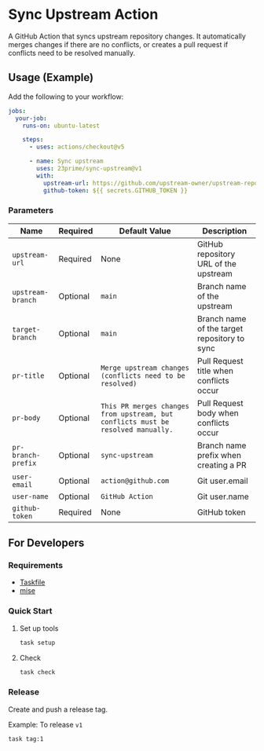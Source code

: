 # Sync Upstream Action

A GitHub Action that syncs upstream repository changes. It automatically merges changes if there are no conflicts, or creates a pull request if conflicts need to be resolved manually.

## Usage (Example)

Add the following to your workflow:

```yaml
jobs:
  your-job:
    runs-on: ubuntu-latest

    steps:
      - uses: actions/checkout@v5

      - name: Sync upstream
        uses: 23prime/sync-upstream@v1
        with:
          upstream-url: https://github.com/upstream-owner/upstream-repo.git
          github-token: ${{ secrets.GITHUB_TOKEN }}
```

### Parameters

| Name                | Required | Default Value                                    | Description                                            |
|---------------------|----------|--------------------------------------------------|--------------------------------------------------------|
| `upstream-url`      | Required | None                                             | GitHub repository URL of the upstream                  |
| `upstream-branch`   | Optional | `main`                                           | Branch name of the upstream                            |
| `target-branch`     | Optional | `main`                                           | Branch name of the target repository to sync          |
| `pr-title`          | Optional | `Merge upstream changes (conflicts need to be resolved)` | Pull Request title when conflicts occur               |
| `pr-body`           | Optional | `This PR merges changes from upstream, but conflicts must be resolved manually.` | Pull Request body when conflicts occur                |
| `pr-branch-prefix`  | Optional | `sync-upstream`                                  | Branch name prefix when creating a PR                 |
| `user-email`        | Optional | `action@github.com`                              | Git user.email                                         |
| `user-name`         | Optional | `GitHub Action`                                  | Git user.name                                          |
| `github-token`      | Required | None                                             | GitHub token                                           |

## For Developers

### Requirements

- [Taskfile](https://taskfile.dev/)
- [mise](https://mise.jdx.dev/)

### Quick Start

1. Set up tools

    ```bash
    task setup
    ```

2. Check

    ```bash
    task check
    ```

### Release

Create and push a release tag.

Example: To release `v1`

```bash
task tag:1
```
